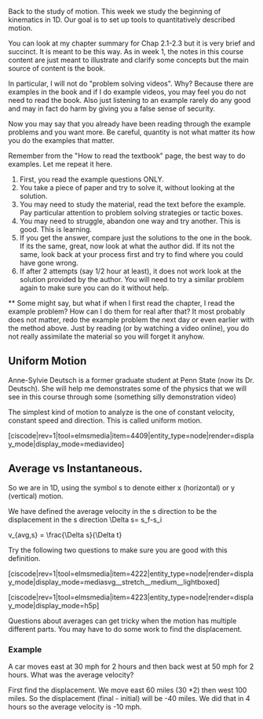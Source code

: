 Back to the study of motion. This week we study the beginning of kinematics in 1D. Our goal is to set up tools to quantitatively described motion. 

You can look at my chapter summary for Chap 2.1-2.3 but it is very brief and succinct. It is meant to be this way. As in week 1, the notes in this course content are just meant to illustrate and clarify some concepts but the main source of content is the book. 

In particular, I will not do "problem solving videos". Why? Because there are examples in the book and if I do example videos, you may feel you do not need to read the book. Also just listening to an example rarely do any good and may in fact do harm by giving you a false sense of security. 

Now you may say that you already have been reading through the example problems and you want more. Be careful, quantity is not what matter its how you do the examples that matter. 

Remember from the "How to read the textbook" page, the best way to do examples. Let me repeat it here.

1. First, you read the example questions ONLY.
2. You take a piece of paper and try to solve it, without looking at the solution. 
3. You may need to study the material, read the text before the example. Pay particular attention to problem solving strategies or tactic boxes. 
4. You may need to struggle, abandon one way and try another. This is good. This is learning. 
4. If you get the answer, compare just the solutions to the one in the book. If its the same, great, now look at what the author did. If its not the same, look back at your process first and try to find where you could have gone wrong. 
5. If after 2 attempts (say 1/2 hour at least), it does not work look at the solution provided by the author. You will need to try a similar problem again to make sure you can do it without help.  

** Some might say, but what if when I first read the chapter, I read the example problem? How can I do them for real after that? It most probably does not matter, redo the example problem the next day or even earlier with the method above. Just by reading (or by watching a video online), you do not really assimilate the material so you will forget it anyhow. 

## Uniform Motion

Anne-Sylvie Deutsch is a former graduate student at Penn State (now its Dr. Deutsch). She will help me demonstrates some of the physics that we will see in this course through some (something silly demonstration video)

The simplest kind of motion to analyze is the one of constant velocity, constant speed and direction. This is called uniform motion. 

[ciscode|rev=1|tool=elmsmedia|item=4409|entity_type=node|render=display_mode|display_mode=mediavideo]

<stop-note title="Read Knight 4ed" icon="stopnoteicons:book-icon"></stop-note>

## Average vs Instantaneous.

So we are in 1D, using the symbol <lrn-math>s</lrn-math> to denote either <lrn-math>x</lrn-math> (horizontal) or <lrn-math>y</lrn-math> (vertical) motion. 

We have defined the average velocity in the s direction to be the displacement in the <lrn-math>s</lrn-math> direction <lrn-math>\Delta s= s_f-s_i</lrn-math>
 
<lrn-math>v_{avg,s} = \frac{\Delta s}{\Delta t}</lrn-math>

Try the following two questions to make sure you are good with this definition. 

[ciscode|rev=1|tool=elmsmedia|item=4222|entity_type=node|render=display_mode|display_mode=mediasvg__stretch__medium__lightboxed]

[ciscode|rev=1|tool=elmsmedia|item=4223|entity_type=node|render=display_mode|display_mode=h5p]

<lrndesign-sidenote label="Instructor Note" icon="bookmark" bg-color="#c2e5f2">
Questions about averages can get tricky when the motion has multiple different parts. You may have to do some work to find the displacement. 
</lrndesign-sidenote>



### Example

A car moves east at 30 mph for 2 hours and then back west at 50 mph for 2 hours. What was the average velocity? 

First find the displacement. We move east 60 miles (30 *2) then west 100 miles. So the displacement (final - initial) will be -40 miles. We did that in 4 hours so the average velocity is -10 mph.